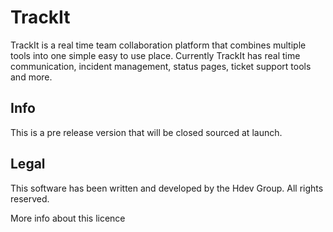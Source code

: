 
# TrackIt

TrackIt is a real time team collaboration platform that combines multiple tools into one simple easy to use place. Currently TrackIt has real time communication, incident management, status pages, ticket support tools and more.


## Info

This is a pre release version that will be closed sourced at launch.


## Legal

This software has been written and developed by the Hdev Group. All rights reserved.

More info about this licence